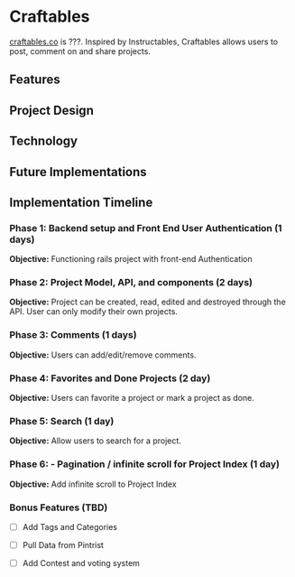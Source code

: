 # Craftables
[craftables.co][craft] is ???. Inspired by Instructables, Craftables allows users to post, comment on and share projects.  

## Features

## Project Design

## Technology

## Future Implementations

## Implementation Timeline

### Phase 1: Backend setup and Front End User Authentication (1 days)

**Objective:** Functioning rails project with front-end Authentication

### Phase 2: Project Model, API, and components (2 days)

**Objective:** Project can be created, read, edited and destroyed through
the API. User can only modify their own projects.

### Phase 3: Comments (1 days)

**Objective:** Users can add/edit/remove comments.

### Phase 4: Favorites and Done Projects (2 day)

**Objective:** Users can favorite a project or mark a project as done.

### Phase 5: Search (1 day)

**Objective:** Allow users to search for a project.

### Phase 6: - Pagination / infinite scroll for Project Index (1 day)

**Objective:** Add infinite scroll to Project Index

### Bonus Features (TBD)
- [ ] Add Tags and Categories
- [ ] Pull Data from Pintrist
- [ ] Add Contest and voting system


[craft]: http://craftables.co
